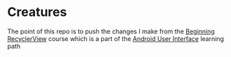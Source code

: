 # Creatures
The point of this repo is to push the changes I make from the [Beginning RecyclerView](https://www.raywenderlich.com/9261744-beginning-recyclerview) course which is a part of the [Android User Interface](https://www.raywenderlich.com/android/paths/androiduserinterface) learning path 